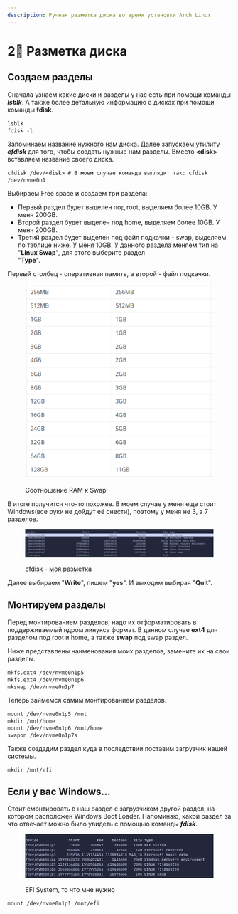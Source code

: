 ```yaml
---
description: Ручная разметка диска во время установки Arch Linux
---
```


# 2⃣ Разметка диска

## Создаем разделы

Сначала узнаем какие диски и разделы у нас есть при помощи команды _**lsblk**_. А также более детальную информацию о дисках при помощи команды **fdisk**.

```shell
lsblk
fdisk -l
```

Запоминаем название нужного нам диска. Далее запускаем утилиту _**cfdisk**_ для того, чтобы создать нужные нам разделы. Вместо **\<disk>** вставляем название своего диска.

```shell
cfdisk /dev/<disk> # В моем случае команда выглядит так: cfdisk /dev/nvme0n1
```

Выбираем Free space и создаем три раздела:

* Первый раздел будет выделен под root, выделяем более 10GB. У меня 200GB.
* Второй раздел будет выделен под home, выделяем более 10GB. У меня 200GB.
* Третий раздел будет выделен под файл подкачки - swap, выделяем по таблице ниже. У меня 10GB. У данного раздела меняем тип на "**Linux Swap**", для этого выберите раздел \
  "**Type**".

Первый столбец - оперативная память, а второй - файл подкачки.

<figure><img src="../../.gitbook/assets/image (3).png" alt=""><figcaption><p>Соотношение RAM к Swap</p></figcaption></figure>

В итоге получится что-то похожее. В моем случае у меня еще стоит Windows(все руки не дойдут её снести), поэтому у меня не 3, а 7 разделов.

<figure><img src="../../.gitbook/assets/image.png" alt=""><figcaption><p>cfdisk - моя разметка</p></figcaption></figure>

Далее выбираем "**Write**", пишем "**yes**". И выходим выбирая "**Quit**".

## Монтируем разделы

Перед монтированием разделов, надо их отформатировать в поддерживаемый ядром линукса формат. В данном случае **ext4** для разделом под root и home, а также **swap** под swap раздел.&#x20;

Ниже представлены наименования моих разделов, замените их на свои разделы.

```shell
mkfs.ext4 /dev/nvme0n1p5
mkfs.ext4 /dev/nvme0n1p6
mkswap /dev/nvme0n1p7
```

Теперь займемся самим монтированием разделов.

```shell
mount /dev/nvme0n1p5 /mnt
mkdir /mnt/home
mount /dev/nvme0n1p6 /mnt/home
swapon /dev/nvme0n1p7s
```

Также создадим раздел куда в последствии поставим загрузчик нашей системы.

```shell
mkdir /mnt/efi
```

## Если у вас Windows...

Стоит смонтировать в наш раздел с загрузчиком другой раздел, на котором расположен Windows Boot Loader. Напоминаю, какой раздел за что отвечает можно было увидеть с помощью команды _**fdisk**_.

<figure><img src="../../.gitbook/assets/image (4).png" alt=""><figcaption><p>EFI System, то что мне нужно</p></figcaption></figure>

```shell
mount /dev/nvme0n1p1 /mnt/efi
```
